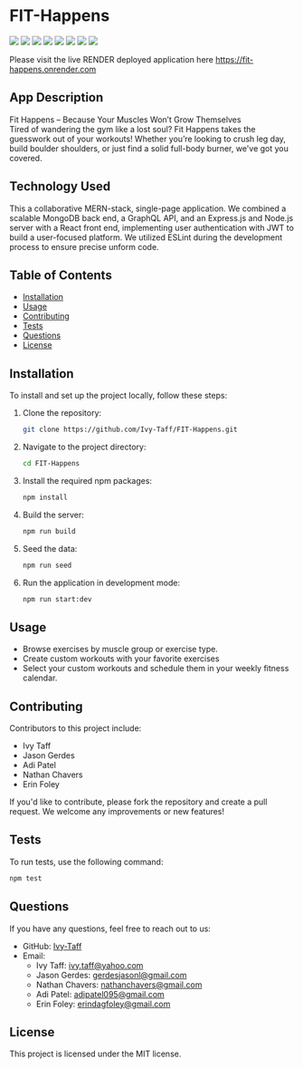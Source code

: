 # FIT-Happens

<img src='https://img.shields.io/badge/MIT-green?style=for-the-badge'></img>
<img src ='https://img.shields.io/badge/MongoDB-4EA94B?style=for-the-badge&logo=mongodb&logoColor=white'></img>
<img src ='https://img.shields.io/badge/-ApolloGraphQL-311C87?style=for-the-badge&logo=apollo-graphql'></img>
<img src ='https://img.shields.io/badge/express.js-%23404d59.svg?style=for-the-badge&logo=express&logoColor=%2361DAFB'></img>
<img src ='https://img.shields.io/badge/React-20232A?style=for-the-badge&logo=react&logoColor=61DAFB'></img>
<img src ='https://img.shields.io/badge/node.js-6DA55F?style=for-the-badge&logo=node.js&logoColor=white'></img>
<img src ='https://img.shields.io/badge/TypeScript-007ACC?style=for-the-badge&logo=typescript&logoColor=white'></img>
<img src ='https://img.shields.io/badge/eslint-3A33D1?style=for-the-badge&logo=eslint&logoColor=white'></img>

Please visit the live RENDER deployed application here https://fit-happens.onrender.com
## App Description
Fit Happens – Because Your Muscles Won’t Grow Themselves  
Tired of wandering the gym like a lost soul? Fit Happens takes the guesswork out of your workouts! Whether you’re looking to crush leg day, build boulder shoulders, or just find a solid full-body burner, we've got you covered.

## Technology Used
This a collaborative MERN-stack, single-page application. We combined a scalable MongoDB back end, a GraphQL API, and an Express.js and Node.js server with a React front end, implementing user authentication with JWT to build a user-focused platform. We utilized ESLint during the development process to ensure precise unform code. 

## Table of Contents
- [Installation](#installation)
- [Usage](#usage)
- [Contributing](#contributing)
- [Tests](#tests)
- [Questions](#questions)
- [License](#license)

## Installation
To install and set up the project locally, follow these steps:

1. Clone the repository:
   ```bash
   git clone https://github.com/Ivy-Taff/FIT-Happens.git
   ```
2. Navigate to the project directory:
   ```bash
   cd FIT-Happens
   ```
3. Install the required npm packages:
   ```bash
   npm install
   ```
4. Build the server:
   ```bash
   npm run build
   ```
5. Seed the data:
   ```bash
   npm run seed
   ```
6. Run the application in development mode:
   ```bash
   npm run start:dev
   ```

## Usage
- Browse exercises by muscle group or exercise type.
- Create custom workouts with your favorite exercises
- Select your custom workouts and schedule them in your weekly fitness calendar.

## Contributing
Contributors to this project include:
- Ivy Taff
- Jason Gerdes
- Adi Patel
- Nathan Chavers
- Erin Foley

If you'd like to contribute, please fork the repository and create a pull request. We welcome any improvements or new features!

## Tests
To run tests, use the following command:
```bash
npm test
```

## Questions
If you have any questions, feel free to reach out to us:
- GitHub: [Ivy-Taff](https://github.com/Ivy-Taff)
- Email: 
  - Ivy Taff: ivy.taff@yahoo.com
  - Jason Gerdes: gerdesjasonl@gmail.com
  - Nathan Chavers: nathanchavers@gmail.com
  - Adi Patel: adipatel095@gmail.com
  - Erin Foley: erindagfoley@gmail.com

## License
This project is licensed under the MIT license.
